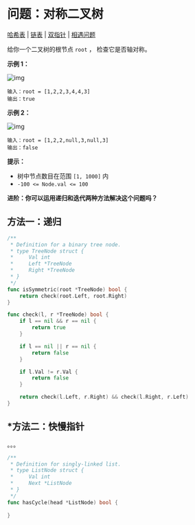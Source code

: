 # 问题：对称二叉树

[哈希表](/classify/algorithm/基础数据结构-哈希表) | [链表](/classify/algorithm/基础数据结构-链表) | [双指针](/classify/algorithm/技巧-双指针) | [相遇问题](/classify/algorithm/数学-相遇问题)

给你一个二叉树的根节点 `root` ， 检查它是否轴对称。

 

**示例 1：**

![img](https://assets.leetcode.com/uploads/2021/02/19/symtree1.jpg)

```
输入：root = [1,2,2,3,4,4,3]
输出：true
```

**示例 2：**

![img](https://assets.leetcode.com/uploads/2021/02/19/symtree2.jpg)

```
输入：root = [1,2,2,null,3,null,3]
输出：false
```

**提示：**

- 树中节点数目在范围 `[1, 1000]` 内
- `-100 <= Node.val <= 100`

**进阶：你可以运用递归和迭代两种方法解决这个问题吗？**



## 方法一：递归

```go
/**
 * Definition for a binary tree node.
 * type TreeNode struct {
 *     Val int
 *     Left *TreeNode
 *     Right *TreeNode
 * }
 */
func isSymmetric(root *TreeNode) bool {
    return check(root.Left, root.Right)
}

func check(l, r *TreeNode) bool {
    if l == nil && r == nil {
        return true
    }

    if l == nil || r == nil {
        return false
    }

    if l.Val != r.Val {
        return false
    }

    return check(l.Left, r.Right) && check(l.Right, r.Left)
}
```

## *方法二：快慢指针 

。。。

```go
/**
 * Definition for singly-linked list.
 * type ListNode struct {
 *     Val int
 *     Next *ListNode
 * }
 */
func hasCycle(head *ListNode) bool {
   
} 
```

